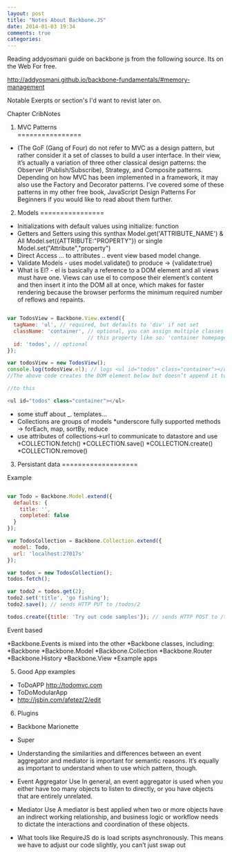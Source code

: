```yaml
---
layout: post
title: "Notes About Backbone.JS"
date: 2014-01-03 19:34
comments: true
categories: 
---
```


Reading addyosmani guide on backbone js from the following source. Its on the Web For free. 

http://addyosmani.github.io/backbone-fundamentals/#memory-management

Notable Exerpts or section's I'd want to revist later on. 

Chapter CribNotes

1. MVC Patterns 	
================ 
* (The GoF (Gang of Four) do not refer to MVC as a design pattern, but rather consider it a set of classes to build a user interface. In their view, it’s actually a variation of three other classical design patterns: the Observer (Publish/Subscribe), Strategy, and Composite patterns. Depending on how MVC has been implemented in a framework, it may also use the Factory and Decorator patterns. I’ve covered some of these patterns in my other free book, JavaScript Design Patterns For Beginners if you would like to read about them further.

2. Models
================ 
* Initializations with default values using initialize: function
* Getters and Setters using this synthax Model.get('ATTRIBUTE_NAME') & All Model.set({ATTRIBUTE:"PROPERTY"}) or single Model.set("Attribute","property") 
* Direct Access ... to attributes .. event view based model change.
* Validate Models - uses model.validate() to produce -> {validate:true} 
* What is El? - el is basically a reference to a DOM element and all views must have one. Views can use el to compose their element’s content and then insert it into the DOM all at once, which makes for faster rendering because the browser performs the minimum required number of reflows and repaints.
```javascript

var TodosView = Backbone.View.extend({
  tagName: 'ul', // required, but defaults to 'div' if not set
  className: 'container', // optional, you can assign multiple classes to 
                          // this property like so: 'container homepage'
  id: 'todos', // optional
});

var todosView = new TodosView();
console.log(todosView.el); // logs <ul id="todos" class="container"></ul>
//The above code creates the DOM element below but doesn’t append it to the DOM.

//to this

<ul id="todos" class="container"></ul>
```
* some stuff about _. templates...
* Collections are groups of models
*underscore fully supported methods -> forEach, map, sortBy, reduce
* use attributes of collections->url to communicate to datastore and use 
   *COLLECTION.fetch()
   *COLLECTION.save()
   *COLLECTION.create()
   *COLLECTION.remove()

3. Persistant data
===================  

Example 
``` javascript

var Todo = Backbone.Model.extend({
  defaults: {
    title: '',
    completed: false
  }
});

var TodosCollection = Backbone.Collection.extend({
  model: Todo,
  url: 'localhost:27017s'
});

var todos = new TodosCollection();
todos.fetch();

var todo2 = todos.get(2);
todo2.set('title', 'go fishing');
todo2.save(); // sends HTTP PUT to /todos/2

todos.create({title: 'Try out code samples'}); // sends HTTP POST to /todos and adds to collection

```

Event based

*Backbone.Events is mixed into the other *Backbone classes, including:	
	*Backbone
	*Backbone.Model
	*Backbone.Collection
	*Backbone.Router
	*Backbone.History
	*Backbone.View
*Example apps

5. Good App examples
* ToDoAPP http://todomvc.com
* ToDoModularApp 
* http://jsbin.com/afetez/2/edit
6. Plugins 
* Backbone Marionette 
* Super
* Understanding the similarities and differences between an event aggregator and mediator is important for semantic reasons. It’s equally as important to understand when to use which pattern, though. 
* Event Aggregator Use
In general, an event aggregator is used when you either have too many objects to listen to directly, or you have objects that are entirely unrelated.
* Mediator Use
A mediator is best applied when two or more objects have an indirect working relationship, and business logic or workflow needs to dictate the interactions and coordination of these objects.
* What tools like RequireJS do is load scripts asynchronously. This means we have to adjust our code slightly, you can’t just swap out <script> elements for a small piece of RequireJS code, but the benefits are very worthwhile:

* Loading the scripts asynchronously means the load process is non-blocking. The browser can continue to render the rest of the page as the scripts are being loaded, speeding up the initial load time.
* We can load modules in more intelligently, having more control over when they are loaded and ensuring that modules which have dependencies are loaded in the right order.


